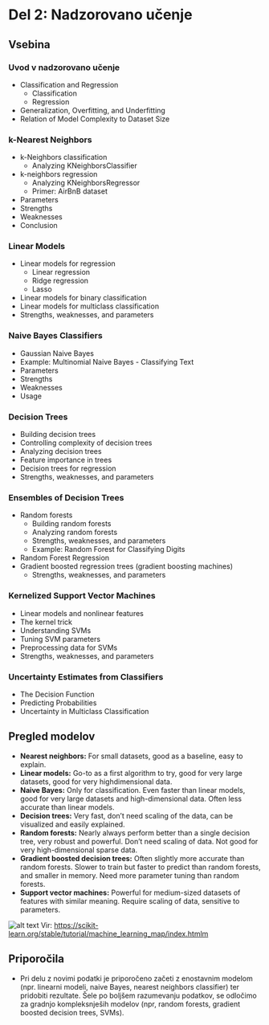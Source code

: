 # Del 2: Nadzorovano učenje

## Vsebina

### Uvod v nadzorovano učenje
- Classification and Regression
    - Classification
    - Regression
- Generalization, Overfitting, and Underfitting
- Relation of Model Complexity to Dataset Size

### k-Nearest Neighbors
- k-Neighbors classification
    - Analyzing KNeighborsClassifier
- k-neighbors regression
    - Analyzing KNeighborsRegressor
    - Primer: AirBnB dataset
- Parameters
- Strengths
- Weaknesses
- Conclusion

### Linear Models
- Linear models for regression
    - Linear regression
    - Ridge regression
    - Lasso
- Linear models for binary classification
- Linear models for multiclass classification
- Strengths, weaknesses, and parameters

### Naive Bayes Classifiers
- Gaussian Naive Bayes
- Example: Multinomial Naive Bayes - Classifying Text
- Parameters
- Strengths
- Weaknesses
- Usage

### Decision Trees
- Building decision trees
- Controlling complexity of decision trees
- Analyzing decision trees
- Feature importance in trees
- Decision trees for regression
- Strengths, weaknesses, and parameters

### Ensembles of Decision Trees
- Random forests
    - Building random forests
    - Analyzing random forests
    - Strengths, weaknesses, and parameters
    - Example: Random Forest for Classifying Digits
- Random Forest Regression
- Gradient boosted regression trees (gradient boosting machines)
    - Strengths, weaknesses, and parameters

### Kernelized Support Vector Machines
- Linear models and nonlinear features
- The kernel trick
- Understanding SVMs
- Tuning SVM parameters
- Preprocessing data for SVMs
- Strengths, weaknesses, and parameters 

### Uncertainty Estimates from Classifiers
- The Decision Function
- Predicting Probabilities
- Uncertainty in Multiclass Classification

## Pregled modelov
- **Nearest neighbors:** For small datasets, good as a baseline, easy to explain.
- **Linear models:** Go-to as a first algorithm to try, good for very large datasets, good for very highdimensional data.
- **Naive Bayes:** Only for classification. Even faster than linear models, good for very large datasets and high-dimensional data. Often less accurate than linear models.
- **Decision trees:** Very fast, don’t need scaling of the data, can be visualized and easily explained.
- **Random forests:** Nearly always perform better than a single decision tree, very robust and powerful. Don’t need scaling of data. Not good for very high-dimensional sparse data.
- **Gradient boosted decision trees:** Often slightly more accurate than random forests. Slower to train but faster to predict than random forests, and smaller in memory. Need more parameter tuning than random forests.
- **Support vector machines:** Powerful for medium-sized datasets of features with similar meaning. Require scaling of data, sensitive to parameters.

![alt text](https://scikit-learn.org/stable/_static/ml_map.png)
Vir: https://scikit-learn.org/stable/tutorial/machine_learning_map/index.htmlm


## Priporočila
- Pri delu z novimi podatki je priporočeno začeti z enostavnim modelom (npr. linearni modeli, naive Bayes, nearest neighbors classifier) ter pridobiti rezultate. Šele po boljšem razumevanju podatkov, se odločimo za gradnjo kompleksnješih modelov (npr, random forests, gradient boosted decision trees, SVMs).
